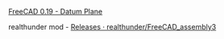 
[FreeCAD 0.19 - Datum Plane](https://www.youtube.com/watch?v=8DCsPCwWT3o)

realthunder mod - [Releases · realthunder/FreeCAD_assembly3](https://github.com/realthunder/FreeCAD_assembly3/releases)